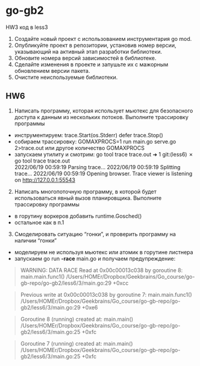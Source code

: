 # go-gb2


HW3 
код в less3
1. Создайте новый проект с использованием инструментария go mod.
2. Опубликуйте проект в репозитории, установив номер версии, указывающий на активный этап
   разработки библиотеки.
3. Обновите номера версий зависимостей в библиотеке.
4. Сделайте изменения в проекте и запушьте их с мажорным обновлением версии пакета.
5. Очистите неиспользуемые библиотеки.


## HW6
1. Написать программу, которая использует мьютекс для безопасного доступа к данным из нескольких потоков. Выполните трассировку программы

- инструментируем:
	trace.Start(os.Stderr)
	defer trace.Stop()
- собираем трассировку:
GOMAXPROCS=1 run main.go serve.go 2>trace.out
или другое количество GOMAXPROCS
- запускаем утилиту и смотрим:
go tool trace trace.out 
➜  1 git:(less6) ✗ go tool trace trace.out                         
2022/06/19 00:59:19 Parsing trace...
2022/06/19 00:59:19 Splitting trace...
2022/06/19 00:59:19 Opening browser. Trace viewer is listening on http://127.0.0.1:55543


2. Написать многопоточную программу, в которой будет использоваться явный вызов планировщика. Выполните трассировку программы
- в горутину воркеров добавить runtime.Gosched()
- остальное как в п.1

3. Смоделировать ситуацию “гонки”, и проверить программу на наличии “гонки”
- моделируем не используя мьютекс или атомик в горутине листнера
- запускаем go run **-race** main.go
и получаем предупреждение:

>WARNING: DATA RACE
>Read at 0x00c00013c038 by goroutine 8:
>  main.main.func1()
>      /Users/HOMEr/Dropbox/Geekbrains/Go_course/go-gb-repo/go-gb2/less6/3/main.go:29 +0xcc

>Previous write at 0x00c00013c038 by goroutine 7:
>  main.main.func1()
>      /Users/HOMEr/Dropbox/Geekbrains/Go_course/go-gb-repo/go-gb2/less6/3/main.go:29 +0xe6

>Goroutine 8 (running) created at:
>  main.main()
>      /Users/HOMEr/Dropbox/Geekbrains/Go_course/go-gb-repo/go-gb2/less6/3/main.go:25 +0xfc

>Goroutine 7 (running) created at:
>  main.main()
>      /Users/HOMEr/Dropbox/Geekbrains/Go_course/go-gb-repo/go-gb2/less6/3/main.go:25 +0xfc

